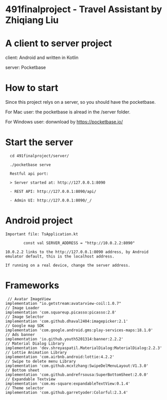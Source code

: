 # 491finalproject - Travel Assistant by Zhiqiang Liu

# A client to server project
  
  client: Android and written in Kotlin
  
  server: Pocketbase
  
# How to start

  Since this project relys on a server, so you should have the pocketbase.
  
  For Mac user: the pocketbase is alread in the /server folder.
  
  For Windows user: donwnload by https://pocketbase.io/
  
# Start the server

      cd 491finalproject/server/
      
      ./pocketbase serve
  
      Restful api port:
      
      > Server started at: http://127.0.0.1:8090
      
      - REST API: http://127.0.0.1:8090/api/
      
      - Admin UI: http://127.0.0.1:8090/_/
      
 # Android project
  
    Important file: TsApplication.kt
    
            const val SERVER_ADDRESS = "http://10.0.2.2:8090"
    
    10.0.2.2 links to the http://127.0.0.1:8090 address, by Android emulator default, this is the localhost address.
    
    If running on a real device, change the server address.
    
 # Frameworks
 
     // Avatar ImageView
    implementation "io.getstream:avatarview-coil:1.0.7"
    // Image Loader
    implementation 'com.squareup.picasso:picasso:2.8'
    // Image Selector
    implementation 'com.github.dhaval2404:imagepicker:2.1'
    // Google map SDK
    implementation 'com.google.android.gms:play-services-maps:18.1.0'
    // Ads banner
    implementation 'io.github.youth5201314:banner:2.2.2'
    // Material Dialog Library
    implementation 'dev.shreyaspatil.MaterialDialog:MaterialDialog:2.2.3'
    // Lottie Animation Library
    implementation 'com.airbnb.android:lottie:4.2.2'
    // Swipe to delete menu Library
    implementation 'com.github.mcxtzhang:SwipeDelMenuLayout:V1.3.0'
    // Bottom sheet
    implementation 'com.github.andrefrsousa:SuperBottomSheet:2.0.0'
    // Expandable Textview
    implementation 'com.ms-square:expandableTextView:0.1.4'
    // Theme selector
    implementation 'com.github.garretyoder:Colorful:2.3.4'
    
            
           
